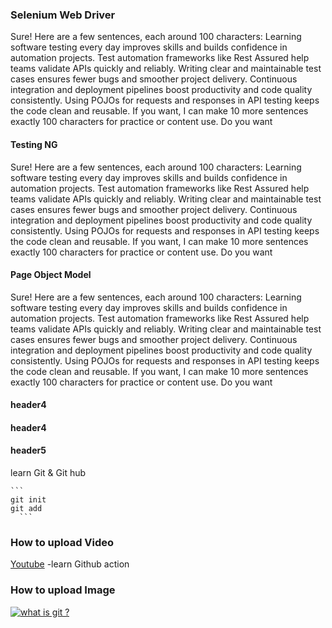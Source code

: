 ### Selenium Web Driver
Sure! Here are a few sentences, each around 100 characters:
Learning software testing every day improves skills and builds confidence in automation projects.
Test automation frameworks like Rest Assured help teams validate APIs quickly and reliably.
Writing clear and maintainable test cases ensures fewer bugs and smoother project delivery.
Continuous integration and deployment pipelines boost productivity and code quality consistently.
Using POJOs for requests and responses in API testing keeps the code clean and reusable.
If you want, I can make 10 more sentences exactly 100 characters for practice or content use. Do you want

#### Testing NG
Sure! Here are a few sentences, each around 100 characters:
Learning software testing every day improves skills and builds confidence in automation projects.
Test automation frameworks like Rest Assured help teams validate APIs quickly and reliably.
Writing clear and maintainable test cases ensures fewer bugs and smoother project delivery.
Continuous integration and deployment pipelines boost productivity and code quality consistently.
Using POJOs for requests and responses in API testing keeps the code clean and reusable.
If you want, I can make 10 more sentences exactly 100 characters for practice or content use. Do you want
#### Page Object Model 
Sure! Here are a few sentences, each around 100 characters:
Learning software testing every day improves skills and builds confidence in automation projects.
Test automation frameworks like Rest Assured help teams validate APIs quickly and reliably.
Writing clear and maintainable test cases ensures fewer bugs and smoother project delivery.
Continuous integration and deployment pipelines boost productivity and code quality consistently.
Using POJOs for requests and responses in API testing keeps the code clean and reusable.
If you want, I can make 10 more sentences exactly 100 characters for practice or content use. Do you want
#### header4
#### header4
#### header5
learn Git & Git hub

    ```
    git init
    git add 
      ```


  ### How to upload Video
[Youtube](https://www.youtube.com/watch?v=7gJFHjXscr8&t=10s) -learn Github action

### How to upload Image 

[![what is git ?](https://github.com/user-attachments/assets/525b0648-9272-4155-a77b-43f3e28acbce)](https://www.youtube.com/watch?v=7gJFHjXscr8&t=10s)




